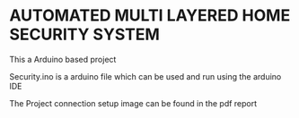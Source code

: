 # AUTOMATED MULTI LAYERED HOME SECURITY SYSTEM

This a Arduino based project 

Security.ino is a arduino file which can be used and run using the arduino IDE 

The Project connection setup image can be found in the pdf report

